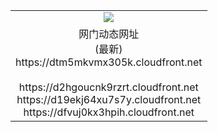 ﻿<table>
  <tr></tr>
  <tr><td colspan=2 align=center><img src="https://dtm5mkvmx305k.cloudfront.net/Up/oGate.jpg" /></td></tr>
  <tr><td colspan=2 align=center>网门动态网址<br/>(最新)
<br>https://dtm5mkvmx305k.cloudfront.net
<br/>
<br>https://d2hgoucnk9rzrt.cloudfront.net
<br>https://d19ekj64xu7s7y.cloudfront.net
<br>https://dfvuj0kx3hpih.cloudfront.net
    </td>
  </tr>
</table>
